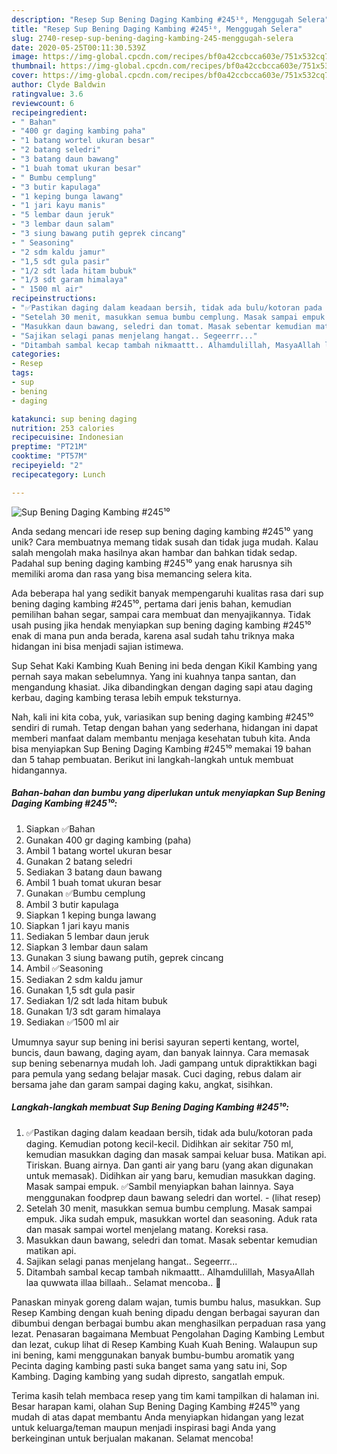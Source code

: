 ```yaml
---
description: "Resep Sup Bening Daging Kambing #245¹⁰, Menggugah Selera"
title: "Resep Sup Bening Daging Kambing #245¹⁰, Menggugah Selera"
slug: 2740-resep-sup-bening-daging-kambing-245-menggugah-selera
date: 2020-05-25T00:11:30.539Z
image: https://img-global.cpcdn.com/recipes/bf0a42ccbcca603e/751x532cq70/sup-bening-daging-kambing-245⁰-foto-resep-utama.jpg
thumbnail: https://img-global.cpcdn.com/recipes/bf0a42ccbcca603e/751x532cq70/sup-bening-daging-kambing-245⁰-foto-resep-utama.jpg
cover: https://img-global.cpcdn.com/recipes/bf0a42ccbcca603e/751x532cq70/sup-bening-daging-kambing-245⁰-foto-resep-utama.jpg
author: Clyde Baldwin
ratingvalue: 3.6
reviewcount: 6
recipeingredient:
- " Bahan"
- "400 gr daging kambing paha"
- "1 batang wortel ukuran besar"
- "2 batang seledri"
- "3 batang daun bawang"
- "1 buah tomat ukuran besar"
- " Bumbu cemplung"
- "3 butir kapulaga"
- "1 keping bunga lawang"
- "1 jari kayu manis"
- "5 lembar daun jeruk"
- "3 lembar daun salam"
- "3 siung bawang putih geprek cincang"
- " Seasoning"
- "2 sdm kaldu jamur"
- "1,5 sdt gula pasir"
- "1/2 sdt lada hitam bubuk"
- "1/3 sdt garam himalaya"
- " 1500 ml air"
recipeinstructions:
- "✅Pastikan daging dalam keadaan bersih, tidak ada bulu/kotoran pada daging. Kemudian potong kecil-kecil. Didihkan air sekitar 750 ml, kemudian masukkan daging dan masak sampai keluar busa. Matikan api. Tiriskan. Buang airnya. Dan ganti air yang baru (yang akan digunakan untuk memasak). Didihkan air yang baru, kemudian masukkan daging. Masak sampai empuk. ✅Sambil menyiapkan bahan lainnya. Saya menggunakan foodprep daun bawang seledri dan wortel.             (lihat resep)"
- "Setelah 30 menit, masukkan semua bumbu cemplung. Masak sampai empuk. Jika sudah empuk, masukkan wortel dan seasoning. Aduk rata dan masak sampai wortel menjelang matang. Koreksi rasa."
- "Masukkan daun bawang, seledri dan tomat. Masak sebentar kemudian matikan api."
- "Sajikan selagi panas menjelang hangat.. Segeerrr..."
- "Ditambah sambal kecap tambah nikmaattt.. Alhamdulillah, MasyaAllah laa quwwata illaa billaah.. Selamat mencoba.. 🌷"
categories:
- Resep
tags:
- sup
- bening
- daging

katakunci: sup bening daging 
nutrition: 253 calories
recipecuisine: Indonesian
preptime: "PT21M"
cooktime: "PT57M"
recipeyield: "2"
recipecategory: Lunch

---
```



![Sup Bening Daging Kambing #245¹⁰](https://img-global.cpcdn.com/recipes/bf0a42ccbcca603e/751x532cq70/sup-bening-daging-kambing-245⁰-foto-resep-utama.jpg)

Anda sedang mencari ide resep sup bening daging kambing #245¹⁰ yang unik? Cara membuatnya memang tidak susah dan tidak juga mudah. Kalau salah mengolah maka hasilnya akan hambar dan bahkan tidak sedap. Padahal sup bening daging kambing #245¹⁰ yang enak harusnya sih memiliki aroma dan rasa yang bisa memancing selera kita.

Ada beberapa hal yang sedikit banyak mempengaruhi kualitas rasa dari sup bening daging kambing #245¹⁰, pertama dari jenis bahan, kemudian pemilihan bahan segar, sampai cara membuat dan menyajikannya. Tidak usah pusing jika hendak menyiapkan sup bening daging kambing #245¹⁰ enak di mana pun anda berada, karena asal sudah tahu triknya maka hidangan ini bisa menjadi sajian istimewa.

Sup Sehat Kaki Kambing Kuah Bening ini beda dengan Kikil Kambing yang pernah saya makan sebelumnya. Yang ini kuahnya tanpa santan, dan mengandung khasiat. Jika dibandingkan dengan daging sapi atau daging kerbau, daging kambing terasa lebih empuk teksturnya.


Nah, kali ini kita coba, yuk, variasikan sup bening daging kambing #245¹⁰ sendiri di rumah. Tetap dengan bahan yang sederhana, hidangan ini dapat memberi manfaat dalam membantu menjaga kesehatan tubuh kita. Anda bisa menyiapkan Sup Bening Daging Kambing #245¹⁰ memakai 19 bahan dan 5 tahap pembuatan. Berikut ini langkah-langkah untuk membuat hidangannya.

<!--inarticleads1-->

##### Bahan-bahan dan bumbu yang diperlukan untuk menyiapkan Sup Bening Daging Kambing #245¹⁰:

1. Siapkan  ✅Bahan
1. Gunakan 400 gr daging kambing (paha)
1. Ambil 1 batang wortel ukuran besar
1. Gunakan 2 batang seledri
1. Sediakan 3 batang daun bawang
1. Ambil 1 buah tomat ukuran besar
1. Gunakan  ✅Bumbu cemplung
1. Ambil 3 butir kapulaga
1. Siapkan 1 keping bunga lawang
1. Siapkan 1 jari kayu manis
1. Sediakan 5 lembar daun jeruk
1. Siapkan 3 lembar daun salam
1. Gunakan 3 siung bawang putih, geprek cincang
1. Ambil  ✅Seasoning
1. Sediakan 2 sdm kaldu jamur
1. Gunakan 1,5 sdt gula pasir
1. Sediakan 1/2 sdt lada hitam bubuk
1. Gunakan 1/3 sdt garam himalaya
1. Sediakan  ✅1500 ml air


Umumnya sayur sup bening ini berisi sayuran seperti kentang, wortel, buncis, daun bawang, daging ayam, dan banyak lainnya. Cara memasak sup bening sebenarnya mudah loh. Jadi gampang untuk dipraktikkan bagi para pemula yang sedang belajar masak. Cuci daging, rebus dalam air bersama jahe dan garam sampai daging kaku, angkat, sisihkan. 

<!--inarticleads2-->

##### Langkah-langkah membuat Sup Bening Daging Kambing #245¹⁰:

1. ✅Pastikan daging dalam keadaan bersih, tidak ada bulu/kotoran pada daging. Kemudian potong kecil-kecil. Didihkan air sekitar 750 ml, kemudian masukkan daging dan masak sampai keluar busa. Matikan api. Tiriskan. Buang airnya. Dan ganti air yang baru (yang akan digunakan untuk memasak). Didihkan air yang baru, kemudian masukkan daging. Masak sampai empuk. ✅Sambil menyiapkan bahan lainnya. Saya menggunakan foodprep daun bawang seledri dan wortel. -             (lihat resep)
1. Setelah 30 menit, masukkan semua bumbu cemplung. Masak sampai empuk. Jika sudah empuk, masukkan wortel dan seasoning. Aduk rata dan masak sampai wortel menjelang matang. Koreksi rasa.
1. Masukkan daun bawang, seledri dan tomat. Masak sebentar kemudian matikan api.
1. Sajikan selagi panas menjelang hangat.. Segeerrr...
1. Ditambah sambal kecap tambah nikmaattt.. Alhamdulillah, MasyaAllah laa quwwata illaa billaah.. Selamat mencoba.. 🌷


Panaskan minyak goreng dalam wajan, tumis bumbu halus, masukkan. Sup Resep Kambing dengan kuah bening dipadu dengan berbagai sayuran dan dibumbui dengan berbagai bumbu akan menghasilkan perpaduan rasa yang lezat. Penasaran bagaimana Membuat Pengolahan Daging Kambing Lembut dan lezat, cukup lihat di Resep Kambing Kuah Kuah Bening. Walaupun sup ini bening, kami menggunakan banyak bumbu-bumbu aromatik yang Pecinta daging kambing pasti suka banget sama yang satu ini, Sop Kambing. Daging kambing yang sudah dipresto, sangatlah empuk. 

Terima kasih telah membaca resep yang tim kami tampilkan di halaman ini. Besar harapan kami, olahan Sup Bening Daging Kambing #245¹⁰ yang mudah di atas dapat membantu Anda menyiapkan hidangan yang lezat untuk keluarga/teman maupun menjadi inspirasi bagi Anda yang berkeinginan untuk berjualan makanan. Selamat mencoba!
